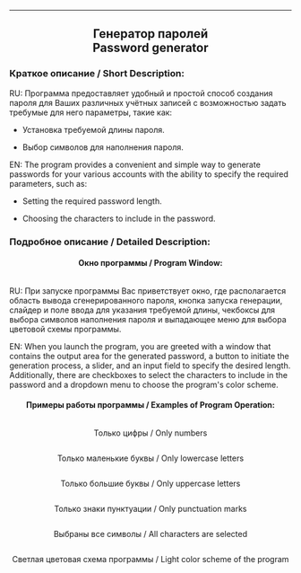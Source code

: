 <div id="header">
    <img src="https://github.com/AntsiferovPeter/AntsiferovPeter/blob/main/Images/Header.png" alt=""/>
</div>

___
<div id="description">
  <h2 align="center">Генератор паролей<br>Password generator</h2>
  <h3>Краткое описание / Short Description:</h3>
  <p>RU: Программа предоставляет удобный и простой способ создания пароля для Ваших различных учётных записей с возможностью задать требумые для него параметры, такие как:</p>
  <ul>
    <li>
      <p>Установка требуемой длины пароля.</p>
    </li>
    <li>
      <p>Выбор символов для наполнения пароля.</p>
    </li>
  </ul>
  <p>EN: The program provides a convenient and simple way to generate passwords for your various accounts with the ability to specify the required parameters, such as:</p>
  <ul>
    <li>
      <p>Setting the required password length.</p>
    </li>
    <li>
      <p>Choosing the characters to include in the password.</p>
    </li>
  </ul>
  <h3>Подробное описание / Detailed Description:</h3>
  <div id="detailed_description" align="center">
    <h4>Окно программы / Program Window:</h4>
    <img src="https://github.com/AntsiferovPeter/PG/blob/main/Images/PG.png" alt=""/>
  </div>
  <p>RU: При запуске программы Вас приветствует окно, где располагается область вывода сгенерированного пароля, кнопка запуска генерации, слайдер и поле ввода для указания требуемой длины,
         чекбоксы для выбора символов наполнения пароля и выпадающее меню для выбора цветовой схемы программы.</p>
  <p>EN: When you launch the program, you are greeted with a window that contains the output area for the generated password, a button to initiate the generation process, a slider, and an           input field to specify the desired length. Additionally, there are checkboxes to select the characters to include in the password and a dropdown menu to choose the program's color          scheme.</p>
  <div id="detailed_description" align="center">
    <h4>Примеры работы программы / Examples of Program Operation:</h4>
    <img src="https://github.com/AntsiferovPeter/PG/blob/main/Images/PG_Number.png" alt=""/>
    <p>Только цифры / Only numbers</p>
    <img src="https://github.com/AntsiferovPeter/PG/blob/main/Images/PG_AZ_Lower.png" alt=""/>
    <p>Только маленькие буквы /  Only lowercase letters</p>
    <img src="https://github.com/AntsiferovPeter/PG/blob/main/Images/PG_AZ_Upper.png" alt=""/>
    <p>Только большие буквы /  Only uppercase letters</p>
    <img src="https://github.com/AntsiferovPeter/PG/blob/main/Images/PG_Symbol.png" alt=""/>
    <p>Только знаки пунктуации /  Only punctuation marks</p>
    <img src="https://github.com/AntsiferovPeter/PG/blob/main/Images/PG_All.png" alt=""/>
    <p>Выбраны все символы / All characters are selected</p>
    <img src="https://github.com/AntsiferovPeter/PG/blob/main/Images/PG_Light.png" alt=""/>
    <p>Светлая цветовая схема программы /  Light color scheme of the program</p>
  </div>
</div>
